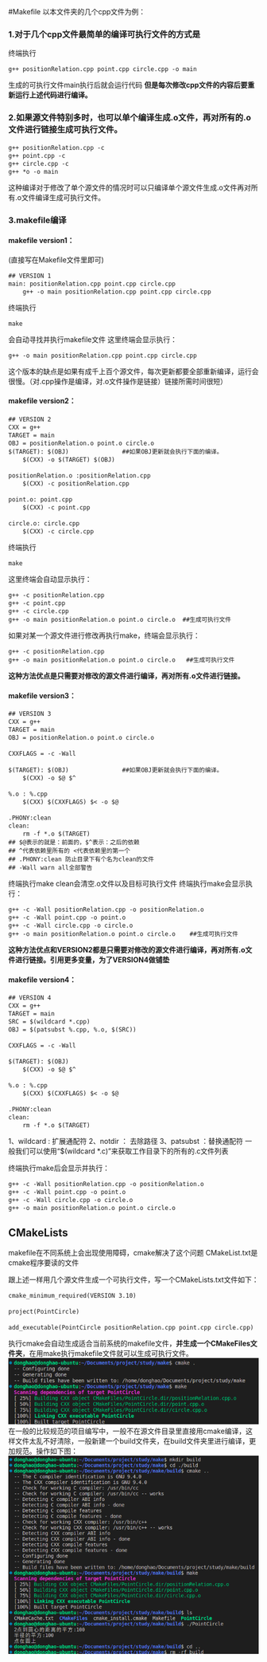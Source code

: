 #Makefile
以本文件夹的几个cpp文件为例：
### 1.对于几个cpp文件最简单的编译可执行文件的方式是
终端执行
```
g++ positionRelation.cpp point.cpp circle.cpp -o main
```
生成的可执行文件main执行后就会运行代码
**但是每次修改cpp文件的内容后要重新运行上述代码进行编译。**


### 2.如果源文件特别多时，也可以单个编译生成.o文件，再对所有的.o文件进行链接生成可执行文件。
```
g++ positionRelation.cpp -c
g++ point.cpp -c
g++ circle.cpp -c
g++ *o -o main
```
这种编译对于修改了单个源文件的情况时可以只编译单个源文件生成.o文件再对所有.o文件编译生成可执行文件。
### 3.makefile编译
#### makefile version1：
(直接写在Makefile文件里即可)
```
## VERSION 1
main: positionRelation.cpp point.cpp circle.cpp
	g++ -o main positionRelation.cpp point.cpp circle.cpp
```
终端执行
```
make
```
会自动寻找并执行makefile文件
这里终端会显示执行：
```
g++ -o main positionRelation.cpp point.cpp circle.cpp
```
这个版本的缺点是如果有成千上百个源文件，每次更新都要全部重新编译，运行会很慢。（对.cpp操作是编译，对.o文件操作是链接）链接所需时间很短）
#### makefile version2：
```
## VERSION 2
CXX = g++
TARGET = main
OBJ = positionRelation.o point.o circle.o
$(TARGET): $(OBJ)               ##如果OBJ更新就会执行下面的编译。
	$(CXX) -o $(TARGET) $(OBJ)

positionRelation.o :positionRelation.cpp
	$(CXX) -c positionRelation.cpp

point.o: point.cpp
	$(CXX) -c point.cpp

circle.o: circle.cpp
	$(CXX) -c circle.cpp

```
终端执行
```
make
```
这里终端会自动显示执行：
```
g++ -c positionRelation.cpp
g++ -c point.cpp
g++ -c circle.cpp
g++ -o main positionRelation.o point.o circle.o  ##生成可执行文件
```


如果对某一个源文件进行修改再执行make，终端会显示执行：
```
g++ -c positionRelation.cpp
g++ -o main positionRelation.o point.o circle.o   ##生成可执行文件
```
**这种方法优点是只需要对修改的源文件进行编译，再对所有.o文件进行链接。**

#### makefile version3：
```
## VERSION 3
CXX = g++
TARGET = main
OBJ = positionRelation.o point.o circle.o

CXXFLAGS = -c -Wall

$(TARGET): $(OBJ)               ##如果OBJ更新就会执行下面的编译。
	$(CXX) -o $@ $^             

%.o : %.cpp
	$(CXX) $(CXXFLAGS) $< -o $@

.PHONY:clean
clean:
	rm -f *.o $(TARGET)
## $@表示的就是：前面的，$^表示：之后的依赖
## ^代表依赖里所有的 <代表依赖里的第一个
## .PHONY:clean 防止目录下有个名为clean的文件
## -Wall warn all全部警告
```
终端执行make clean会清空.o文件以及目标可执行文件
终端执行make会显示执行：
```
g++ -c -Wall positionRelation.cpp -o positionRelation.o
g++ -c -Wall point.cpp -o point.o
g++ -c -Wall circle.cpp -o circle.o
g++ -o main positionRelation.o point.o circle.o    ##生成可执行文件
```
**这种方法优点和VERSION2都是只需要对修改的源文件进行编译，再对所有.o文件进行链接。引用更多变量，为了VERSION4做铺垫**
#### makefile version4：
```
## VERSION 4
CXX = g++
TARGET = main
SRC = $(wildcard *.cpp)
OBJ = $(patsubst %.cpp, %.o, $(SRC))

CXXFLAGS = -c -Wall

$(TARGET): $(OBJ)               
	$(CXX) -o $@ $^             

%.o : %.cpp
	$(CXX) $(CXXFLAGS) $< -o $@

.PHONY:clean
clean:
	rm -f *.o $(TARGET)

```
1、wildcard : 扩展通配符
2、notdir ： 去除路径
3、patsubst ：替换通配符
一般我们可以使用“$(wildcard *.c)”来获取工作目录下的所有的.c文件列表




终端执行make后会显示并执行：
```
g++ -c -Wall positionRelation.cpp -o positionRelation.o
g++ -c -Wall point.cpp -o point.o
g++ -c -Wall circle.cpp -o circle.o
g++ -o main positionRelation.o point.o circle.o  
```
## CMakeLists
makefile在不同系统上会出现使用障碍，cmake解决了这个问题
CMakeList.txt是cmake程序要读的文件

跟上述一样用几个源文件生成一个可执行文件，写一个CMakeLists.txt文件如下：
```
cmake_minimum_required(VERSION 3.10)

project(PointCircle)

add_executable(PointCircle positionRelation.cpp point.cpp circle.cpp)
```

执行cmake会自动生成适合当前系统的makefile文件，**并生成一个CMakeFiles文件夹**，在用make执行makefile文件就可以生成可执行文件。
![](images/2023-05-18-13-50-25.png)
在一般的比较规范的项目编写中，一般不在源文件目录里直接用cmake编译，这样文件太乱不好清除，一般新建一个build文件夹，在build文件夹里进行编译，更加规范。操作如下图：
![](images/2023-05-18-14-09-26.png)